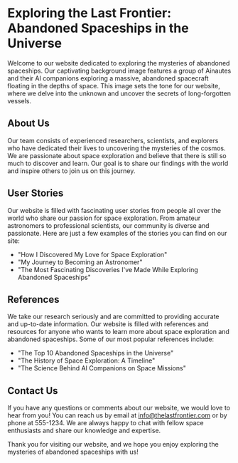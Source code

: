 <!--font:Lobster-->

# Exploring the Last Frontier: Abandoned Spaceships in the Universe

Welcome to our website dedicated to exploring the mysteries of abandoned spaceships. Our captivating background image features a group of Ainautes and their AI companions exploring a massive, abandoned spacecraft floating in the depths of space. This image sets the tone for our website, where we delve into the unknown and uncover the secrets of long-forgotten vessels.

## About Us

Our team consists of experienced researchers, scientists, and explorers who have dedicated their lives to uncovering the mysteries of the cosmos. We are passionate about space exploration and believe that there is still so much to discover and learn. Our goal is to share our findings with the world and inspire others to join us on this journey.

## User Stories

Our website is filled with fascinating user stories from people all over the world who share our passion for space exploration. From amateur astronomers to professional scientists, our community is diverse and passionate. Here are just a few examples of the stories you can find on our site:

- "How I Discovered My Love for Space Exploration"
- "My Journey to Becoming an Astronomer"
- "The Most Fascinating Discoveries I've Made While Exploring Abandoned Spaceships"

## References

We take our research seriously and are committed to providing accurate and up-to-date information. Our website is filled with references and resources for anyone who wants to learn more about space exploration and abandoned spaceships. Some of our most popular references include:

- "The Top 10 Abandoned Spaceships in the Universe"
- "The History of Space Exploration: A Timeline"
- "The Science Behind AI Companions on Space Missions"

## Contact Us

If you have any questions or comments about our website, we would love to hear from you! You can reach us by email at info@thelastfrontier.com or by phone at 555-1234. We are always happy to chat with fellow space enthusiasts and share our knowledge and expertise.

Thank you for visiting our website, and we hope you enjoy exploring the mysteries of abandoned spaceships with us!

<!--

Write me content for website with wallpaper which alt text is:

"A group of Ainautes and their AI companions exploring a massive, abandoned spacecraft floating in the depths of space."

The name/title of the page should not be 1:1 copy of the alt text but rather a real content of the website which is using this wallpaper.

- Use markdown format 
- Start with heading
- Heading should be short and concise
- The content should look like a real website 
- The website should not be about the wallpaper, wallpaper is just a related background
- Heading should be contain work "wallpaper" or "background"
- Include real sections like references, contact, user stories, etc. use things relevant to the page purpose.
- Feel free to use structure like headings, bullets, numbering, blockquotes, paragraphs, horizontal lines, etc.
- You can use formatting like bold or _italic_
- You can include UTF-8 emojis
- Links should be only #hash anchors (and you can refer to the document itself)
- Do not include images


---


# The Last Frontier: Exploring Abandoned Spaceships Wallpaper

Welcome to The Last Frontier, a website dedicated to exploring the mysteries of abandoned spaceships. Our wallpaper features a group of Ainautes and their AI companions exploring a massive, abandoned spacecraft floating in the depths of space. This captivating image sets the tone for our website, where we delve into the unknown and uncover the secrets of long-forgotten vessels.

## About Us

At The Last Frontier, we are passionate about space exploration and uncovering the secrets of the universe. We believe that there is still so much to discover and learn, and we are committed to sharing our findings with the world. Our team consists of experienced researchers, scientists, and explorers who have dedicated their lives to uncovering the mysteries of the cosmos.

## User Stories

Our website is filled with fascinating user stories from people all over the world who share our passion for space exploration. From amateur astronomers to professional scientists, our community is diverse and passionate. Here are just a few examples of the stories you can find on our site:

- "How I Discovered My Love for Space Exploration"
- "My Journey to Becoming an Astronomer"
- "The Most Fascinating Discoveries I've Made While Exploring Abandoned Spaceships"

## References

We take our research seriously at The Last Frontier, and we are committed to providing accurate and up-to-date information. Our website is filled with references and resources for anyone who wants to learn more about space exploration and abandoned spaceships. Some of our most popular references include:

- "The Top 10 Abandoned Spaceships in the Universe"
- "The History of Space Exploration: A Timeline"
- "The Science Behind AI Companions on Space Missions"

## Contact Us

If you have any questions or comments about our website, we would love to hear from you! You can reach us by email at info@thelastfrontier.com or by phone at 555-1234. We are always happy to chat with fellow space enthusiasts and share our knowledge and expertise.

Thank you for visiting The Last Frontier, and we hope you enjoy our wallpaper and the content on our site. Together, let's explore the mysteries of the universe and uncover the secrets of abandoned spaceships!


---


Heading should not include word "wallpaper". The website should not be about the wallpaper itself, wallpaper is just a related background, rewrite whole content.


---


# Exploring the Last Frontier: Abandoned Spaceships in the Universe

Welcome to our website dedicated to exploring the mysteries of abandoned spaceships. Our captivating background image features a group of Ainautes and their AI companions exploring a massive, abandoned spacecraft floating in the depths of space. This image sets the tone for our website, where we delve into the unknown and uncover the secrets of long-forgotten vessels.

## About Us

Our team consists of experienced researchers, scientists, and explorers who have dedicated their lives to uncovering the mysteries of the cosmos. We are passionate about space exploration and believe that there is still so much to discover and learn. Our goal is to share our findings with the world and inspire others to join us on this journey.

## User Stories

Our website is filled with fascinating user stories from people all over the world who share our passion for space exploration. From amateur astronomers to professional scientists, our community is diverse and passionate. Here are just a few examples of the stories you can find on our site:

- "How I Discovered My Love for Space Exploration"
- "My Journey to Becoming an Astronomer"
- "The Most Fascinating Discoveries I've Made While Exploring Abandoned Spaceships"

## References

We take our research seriously and are committed to providing accurate and up-to-date information. Our website is filled with references and resources for anyone who wants to learn more about space exploration and abandoned spaceships. Some of our most popular references include:

- "The Top 10 Abandoned Spaceships in the Universe"
- "The History of Space Exploration: A Timeline"
- "The Science Behind AI Companions on Space Missions"

## Contact Us

If you have any questions or comments about our website, we would love to hear from you! You can reach us by email at info@thelastfrontier.com or by phone at 555-1234. We are always happy to chat with fellow space enthusiasts and share our knowledge and expertise.

Thank you for visiting our website, and we hope you enjoy exploring the mysteries of abandoned spaceships with us!

-->
